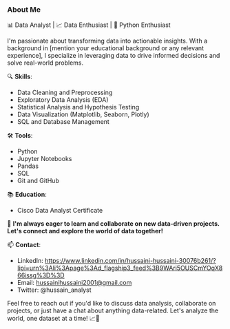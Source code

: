 ### About Me

📊 Data Analyst | 📈 Data Enthusiast | 🧮 Python Enthusiast

I'm passionate about transforming data into actionable insights. With a background in [mention your educational background or any relevant experience], I specialize in leveraging data to drive informed decisions and solve real-world problems.

🔍 **Skills**:
- Data Cleaning and Preprocessing
- Exploratory Data Analysis (EDA)
- Statistical Analysis and Hypothesis Testing
- Data Visualization (Matplotlib, Seaborn, Plotly)
- SQL and Database Management

🛠️ **Tools**:
- Python
- Jupyter Notebooks
- Pandas
- SQL
- Git and GitHub


📚 **Education**:
- Cisco Data Analyst Certificate

🌱 **I'm always eager to learn and collaborate on new data-driven projects. Let's connect and explore the world of data together!**

📫 **Contact**:
- LinkedIn: https://www.linkedin.com/in/hussaini-hussaini-30076b261/?lipi=urn%3Ali%3Apage%3Ad_flagship3_feed%3B9WAri5OUSCmYOqX866issg%3D%3D
- Email: hussainihussaini2001@gmail.com
- Twitter: @hussain_analyst

Feel free to reach out if you'd like to discuss data analysis, collaborate on projects, or just have a chat about anything data-related. Let's analyze the world, one dataset at a time! 📈🧐
